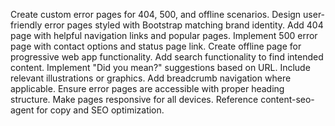 Create custom error pages for 404, 500, and offline scenarios. Design user-friendly error pages styled with Bootstrap matching brand identity. Add 404 page with helpful navigation links and popular pages. Implement 500 error page with contact options and status page link. Create offline page for progressive web app functionality. Add search functionality to find intended content. Implement "Did you mean?" suggestions based on URL. Include relevant illustrations or graphics. Add breadcrumb navigation where applicable. Ensure error pages are accessible with proper heading structure. Make pages responsive for all devices. Reference content-seo-agent for copy and SEO optimization.

